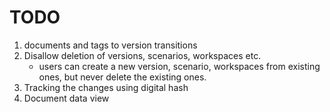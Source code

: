 TODO
=====
1. documents and tags to version transitions
2. Disallow deletion of versions, scenarios, workspaces etc.
   * users can create a new version, scenario, workspaces from existing ones, but never delete the existing ones.
3. Tracking the changes using digital hash
4. Document data view
